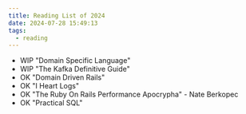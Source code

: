 ```yaml
---
title: Reading List of 2024
date: 2024-07-28 15:49:13
tags:
  - reading
---
```


- WIP "Domain Specific Language"
- WIP "The Kafka Definitive Guide"
- OK "Domain Driven Rails"
- OK "I Heart Logs"
- OK "The Ruby On Rails Performance Apocrypha" - Nate Berkopec
- OK "Practical SQL"
